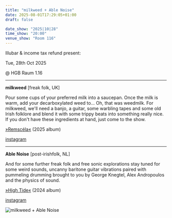 ```yaml
---
title: "milkweed + Able Noise"
date: 2025-08-01T17:29:05+01:00
draft: false

date_show: "2025|10|28"
time_show: "20:00"
venue_show: "Room 116"
---
```


Illubar & income tax refund present:

Tue, 28th Oct 2025

@ HGB Raum 1.16

---

**milkweed** [freak folk, UK]

Pour some cups of your preferred milk into a saucepan. Once the milk is warm, add your decarboxylated weed to... Oh, that was weedmilk. For milkweed, we'll need a banjo, a guitar, some warbling tapes and some old Irish folklore and blend it with some trippy beats into something really nice. If you don't have these ingredients at hand, just come to the show.

[»Remscéla«](https://milkweedfolk.bandcamp.com/album/remsc-la-2) (2025 album)

[instagram](https://www.instagram.com/mlkwd_/)

---

**Able Noise** [post-irishfolk, NL]

And for some further freak folk and free sonic explorations stay tuned for some weird sounds, uncanny baritone guitar vibrations paired with pummeling drumming brought to you by George Knegtel, Alex Andropoulos and the physics of sound.

[»High Tide«](https://ablenoise.bandcamp.com/album/high-tide) (2024 album)

[instagram](https://www.instagram.com/ablenoise/)

![milkweed + Able Noise](../../posters/2025-10-28.jpg)
